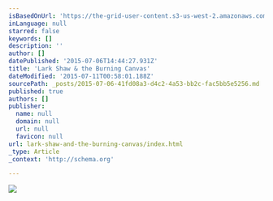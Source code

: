 ```yaml
---
isBasedOnUrl: 'https://the-grid-user-content.s3-us-west-2.amazonaws.com/e25a74d6-20ed-450a-85a8-dfca598e2a0b.jpg'
inLanguage: null
starred: false
keywords: []
description: ''
author: []
datePublished: '2015-07-06T14:44:27.931Z'
title: 'Lark Shaw & the Burning Canvas'
dateModified: '2015-07-11T00:58:01.188Z'
sourcePath: _posts/2015-07-06-41fd08a3-d4c2-4a53-bb2c-fac5bb5e5256.md
published: true
authors: []
publisher:
  name: null
  domain: null
  url: null
  favicon: null
url: lark-shaw-and-the-burning-canvas/index.html
_type: Article
_context: 'http://schema.org'

---
```

![](https://the-grid-user-content.s3-us-west-2.amazonaws.com/e25a74d6-20ed-450a-85a8-dfca598e2a0b.jpg)